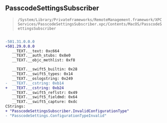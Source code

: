 ## PasscodeSettingsSubscriber

> `/System/Library/PrivateFrameworks/RemoteManagement.framework/XPCServices/PasscodeSettingsSubscriber.xpc/Contents/MacOS/PasscodeSettingsSubscriber`

```diff

-501.31.0.0.0
+501.29.0.0.0
   __TEXT.__text: 0xc664
   __TEXT.__auth_stubs: 0x8e0
   __TEXT.__objc_methlist: 0xf8

   __TEXT.__swift5_builtin: 0x28
   __TEXT.__swift5_types: 0x14
   __TEXT.__oslogstring: 0x249
-  __TEXT.__cstring: 0xb14
+  __TEXT.__cstring: 0xb24
   __TEXT.__swift5_reflstr: 0x49
   __TEXT.__swift5_fieldmd: 0x64
   __TEXT.__swift5_capture: 0xdc
CStrings:
+ "PasscodeSettingsSubscriber.InvalidConfigurationType"
- "PasscodeSettings.ConfigurationTypeInvalid"

```

